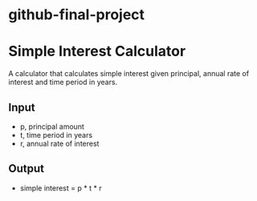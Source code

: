 # github-final-project
# Simple Interest Calculator

A calculator that calculates simple interest given principal, annual rate of interest and time period in years.

## Input
- p, principal amount
- t, time period in years
- r, annual rate of interest

## Output
- simple interest = p * t * r
